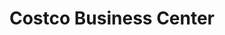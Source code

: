 ---
title: "Costco Business Center"
url: /north-hollywood/costco-business-center/
shop: Großhandel
---
